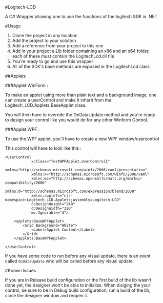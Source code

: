 #Logitech-LCD

A C# Wrapper allowing one to use the functions of the logitech SDK in .NET

#Usage

1. Clone the project in any location
2. Add the project to your solution
3. Add a reference from your project to this one
4. Add in your project a Lib folder containing an x86 and an x64 folder, each of these must contain the LogitechLcd.dll file
5. You're ready to go and use this wrapper
6. All of the SDK's base methods are exposed in the LogitechLcd class

##Applets

###Applet WinForm :
  
To make an applet using more than plain text and a background image, one can create a userControl and make it inherit from the Logitech_LCD.Applets.BaseApplet class.

You will then have to override the OnDataUpdate method and you're ready to design your control like you would do for any other Winform Control.

###Applet WPF :

To use the WPF applet, you'll have to create a new WPF window/usercontrol

This control will have to look like this : 
```
<UserControl
            x:Class="TestWPFApplet.UserControl1"
            xmlns="http://schemas.microsoft.com/winfx/2006/xaml/presentation"
            xmlns:x="http://schemas.microsoft.com/winfx/2006/xaml"
            xmlns:mc="http://schemas.openxmlformats.org/markup-compatibility/2006" 
            xmlns:d="http://schemas.microsoft.com/expression/blend/2008"
            xmlns:applets="clr-namespace:Logitech_LCD.Applets;assembly=Logitech-LCD"
            d:DesignHeight="240"
            d:DesignWidth="320"
            mc:Ignorable="d">

    <applets:BaseWPFApplet>
        <Grid Background="White">
            <Label>Applet Content</Label>
        </Grid>
    </applets:BaseWPFApplet>

</UserControl>
```
If you have some code to run before any visual update, there is an event called `OnDataUpdate` who will be called before any visual update.

#Known Issues

If you are in Release build configuration or the first build of the lib wasn't done yet, the designer won't be able to initialize.
When disiging the your control, be sure to be in Debug build configuration, run a build of the lib, close the designer window and reopen it.
